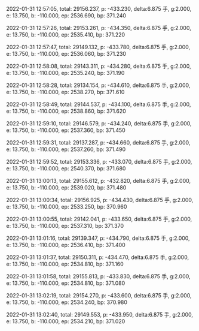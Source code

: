 2022-01-31 12:57:05, total: 29156.237, p: -433.230, delta:6.875 手, g:2.000, e: 13.750, b: -110.000, ep: 2536.690, bp: 371.240

2022-01-31 12:57:26, total: 29153.261, p: -434.350, delta:6.875 手, g:2.000, e: 13.750, b: -110.000, ep: 2535.410, bp: 371.220

2022-01-31 12:57:47, total: 29149.132, p: -433.780, delta:6.875 手, g:2.000, e: 13.750, b: -110.000, ep: 2536.060, bp: 371.230

2022-01-31 12:58:08, total: 29143.311, p: -434.280, delta:6.875 手, g:2.000, e: 13.750, b: -110.000, ep: 2535.240, bp: 371.190

2022-01-31 12:58:28, total: 29134.154, p: -434.610, delta:6.875 手, g:2.000, e: 13.750, b: -110.000, ep: 2538.270, bp: 371.610

2022-01-31 12:58:49, total: 29144.537, p: -434.100, delta:6.875 手, g:2.000, e: 13.750, b: -110.000, ep: 2538.860, bp: 371.620

2022-01-31 12:59:10, total: 29146.579, p: -434.240, delta:6.875 手, g:2.000, e: 13.750, b: -110.000, ep: 2537.360, bp: 371.450

2022-01-31 12:59:31, total: 29137.287, p: -434.660, delta:6.875 手, g:2.000, e: 13.750, b: -110.000, ep: 2537.260, bp: 371.490

2022-01-31 12:59:52, total: 29153.336, p: -433.070, delta:6.875 手, g:2.000, e: 13.750, b: -110.000, ep: 2540.370, bp: 371.680

2022-01-31 13:00:13, total: 29155.612, p: -432.820, delta:6.875 手, g:2.000, e: 13.750, b: -110.000, ep: 2539.020, bp: 371.480

2022-01-31 13:00:34, total: 29156.925, p: -434.430, delta:6.875 手, g:2.000, e: 13.750, b: -110.000, ep: 2533.250, bp: 370.960

2022-01-31 13:00:55, total: 29142.041, p: -433.650, delta:6.875 手, g:2.000, e: 13.750, b: -110.000, ep: 2537.310, bp: 371.370

2022-01-31 13:01:16, total: 29139.347, p: -434.790, delta:6.875 手, g:2.000, e: 13.750, b: -110.000, ep: 2536.410, bp: 371.400

2022-01-31 13:01:37, total: 29150.311, p: -434.470, delta:6.875 手, g:2.000, e: 13.750, b: -110.000, ep: 2534.810, bp: 371.160

2022-01-31 13:01:58, total: 29155.813, p: -433.830, delta:6.875 手, g:2.000, e: 13.750, b: -110.000, ep: 2534.810, bp: 371.080

2022-01-31 13:02:19, total: 29154.270, p: -433.600, delta:6.875 手, g:2.000, e: 13.750, b: -110.000, ep: 2534.240, bp: 370.980

2022-01-31 13:02:40, total: 29149.553, p: -433.950, delta:6.875 手, g:2.000, e: 13.750, b: -110.000, ep: 2534.210, bp: 371.020